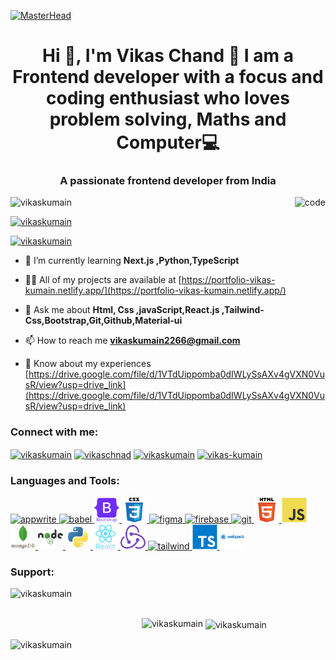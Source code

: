 [![MasterHead](https://miro.medium.com/v2/resize:fit:1358/1*yw0TnheAGN-LPneDaTlaxw.gif)](https://www.linkedin.com/in/vikas-kumain-a67834234/)
<h1 align="center">Hi 👋, I'm Vikas Chand  🙋 I am a Frontend developer with a focus and coding enthusiast who loves problem solving, 
      Maths and Computer💻 </h1>
<h3 align="center">A passionate frontend developer from India</h3>
<img align="right" src="https://cdn.dribbble.com/users/1162077/screenshots/3848914/programmer.gif" alt="code"/>
 
<p align="left"> <img src="https://komarev.com/ghpvc/?username=vikaskumain&label=Profile%20views&color=0e75b6&style=flat" alt="vikaskumain" /> </p>

<p align="left"> <a href="https://github.com/ryo-ma/github-profile-trophy"><img src="https://github-profile-trophy.vercel.app/?username=vikaskumain" alt="vikaskumain" /></a> </p>

<p align="left"> <a href="https://twitter.com/vikaskumain" target="blank"><img src="https://img.shields.io/twitter/follow/vikaskumain?logo=twitter&style=for-the-badge" alt="vikaskumain" /></a> </p>

- 🌱 I’m currently learning **Next.js ,Python,TypeScript**

- 👨‍💻 All of my projects are available at [https://portfolio-vikas-kumain.netlify.app/](https://portfolio-vikas-kumain.netlify.app/)

- 💬 Ask me about **Html, Css ,javaScript,React.js ,Tailwind-Css,Bootstrap,Git,Github,Material-ui**

- 📫 How to reach me **vikaskumain2266@gmail.com**

- 📄 Know about my experiences [https://drive.google.com/file/d/1VTdUippomba0dIWLySsAXv4gVXN0VusR/view?usp=drive_link](https://drive.google.com/file/d/1VTdUippomba0dIWLySsAXv4gVXN0VusR/view?usp=drive_link)

<h3 align="left">Connect with me:</h3>
<p align="left">
<a href="https://twitter.com/vikaskumain" target="blank"><img align="center" src="https://raw.githubusercontent.com/rahuldkjain/github-profile-readme-generator/master/src/images/icons/Social/twitter.svg" alt="vikaskumain" height="30" width="40" /></a>
<a href="https://linkedin.com/in/vikaschnad" target="blank"><img align="center" src="https://raw.githubusercontent.com/rahuldkjain/github-profile-readme-generator/master/src/images/icons/Social/linked-in-alt.svg" alt="vikaschnad" height="30" width="40" /></a>
<a href="https://fb.com/vikaskumain" target="blank"><img align="center" src="https://raw.githubusercontent.com/rahuldkjain/github-profile-readme-generator/master/src/images/icons/Social/facebook.svg" alt="vikaskumain" height="30" width="40" /></a>
<a href="https://instagram.com/vikas-kumain" target="blank"><img align="center" src="https://raw.githubusercontent.com/rahuldkjain/github-profile-readme-generator/master/src/images/icons/Social/instagram.svg" alt="vikas-kumain" height="30" width="40" /></a>
</p>

<h3 align="left">Languages and Tools:</h3>
<p align="left"> <a href="https://appwrite.io" target="_blank" rel="noreferrer"> <img src="https://www.vectorlogo.zone/logos/appwriteio/appwriteio-icon.svg" alt="appwrite" width="40" height="40"/> </a> <a href="https://babeljs.io/" target="_blank" rel="noreferrer"> <img src="https://www.vectorlogo.zone/logos/babeljs/babeljs-icon.svg" alt="babel" width="40" height="40"/> </a> <a href="https://getbootstrap.com" target="_blank" rel="noreferrer"> <img src="https://raw.githubusercontent.com/devicons/devicon/master/icons/bootstrap/bootstrap-plain-wordmark.svg" alt="bootstrap" width="40" height="40"/> </a> <a href="https://www.w3schools.com/css/" target="_blank" rel="noreferrer"> <img src="https://raw.githubusercontent.com/devicons/devicon/master/icons/css3/css3-original-wordmark.svg" alt="css3" width="40" height="40"/> </a> <a href="https://www.figma.com/" target="_blank" rel="noreferrer"> <img src="https://www.vectorlogo.zone/logos/figma/figma-icon.svg" alt="figma" width="40" height="40"/> </a> <a href="https://firebase.google.com/" target="_blank" rel="noreferrer"> <img src="https://www.vectorlogo.zone/logos/firebase/firebase-icon.svg" alt="firebase" width="40" height="40"/> </a> <a href="https://git-scm.com/" target="_blank" rel="noreferrer"> <img src="https://www.vectorlogo.zone/logos/git-scm/git-scm-icon.svg" alt="git" width="40" height="40"/> </a> <a href="https://www.w3.org/html/" target="_blank" rel="noreferrer"> <img src="https://raw.githubusercontent.com/devicons/devicon/master/icons/html5/html5-original-wordmark.svg" alt="html5" width="40" height="40"/> </a> <a href="https://developer.mozilla.org/en-US/docs/Web/JavaScript" target="_blank" rel="noreferrer"> <img src="https://raw.githubusercontent.com/devicons/devicon/master/icons/javascript/javascript-original.svg" alt="javascript" width="40" height="40"/> </a> <a href="https://www.mongodb.com/" target="_blank" rel="noreferrer"> <img src="https://raw.githubusercontent.com/devicons/devicon/master/icons/mongodb/mongodb-original-wordmark.svg" alt="mongodb" width="40" height="40"/> </a> <a href="https://nodejs.org" target="_blank" rel="noreferrer"> <img src="https://raw.githubusercontent.com/devicons/devicon/master/icons/nodejs/nodejs-original-wordmark.svg" alt="nodejs" width="40" height="40"/> </a> <a href="https://www.python.org" target="_blank" rel="noreferrer"> <img src="https://raw.githubusercontent.com/devicons/devicon/master/icons/python/python-original.svg" alt="python" width="40" height="40"/> </a> <a href="https://reactjs.org/" target="_blank" rel="noreferrer"> <img src="https://raw.githubusercontent.com/devicons/devicon/master/icons/react/react-original-wordmark.svg" alt="react" width="40" height="40"/> </a> <a href="https://redux.js.org" target="_blank" rel="noreferrer"> <img src="https://raw.githubusercontent.com/devicons/devicon/master/icons/redux/redux-original.svg" alt="redux" width="40" height="40"/> </a> <a href="https://tailwindcss.com/" target="_blank" rel="noreferrer"> <img src="https://www.vectorlogo.zone/logos/tailwindcss/tailwindcss-icon.svg" alt="tailwind" width="40" height="40"/> </a> <a href="https://www.typescriptlang.org/" target="_blank" rel="noreferrer"> <img src="https://raw.githubusercontent.com/devicons/devicon/master/icons/typescript/typescript-original.svg" alt="typescript" width="40" height="40"/> </a> <a href="https://webpack.js.org" target="_blank" rel="noreferrer"> <img src="https://raw.githubusercontent.com/devicons/devicon/d00d0969292a6569d45b06d3f350f463a0107b0d/icons/webpack/webpack-original-wordmark.svg" alt="webpack" width="40" height="40"/> </a> </p>

<h3 align="left">Support:</h3>
<p><a href="https://ko-fi.com/vikaskumain"> <img align="left" src="https://cdn.ko-fi.com/cdn/kofi3.png?v=3" height="50" width="210" alt="vikaskumain" /></a></p><br><br>

<p><img align="left" src="https://github-readme-stats.vercel.app/api/top-langs?username=vikaskumain&show_icons=true&locale=en&layout=compact" alt="vikaskumain" /></p>

<p>&nbsp;<img align="center" src="https://github-readme-stats.vercel.app/api?username=vikaskumain&show_icons=true&locale=en" alt="vikaskumain" /></p>

<p><img align="center" src="https://github-readme-streak-stats.herokuapp.com/?user=vikaskumain&" alt="vikaskumain" /></p>
